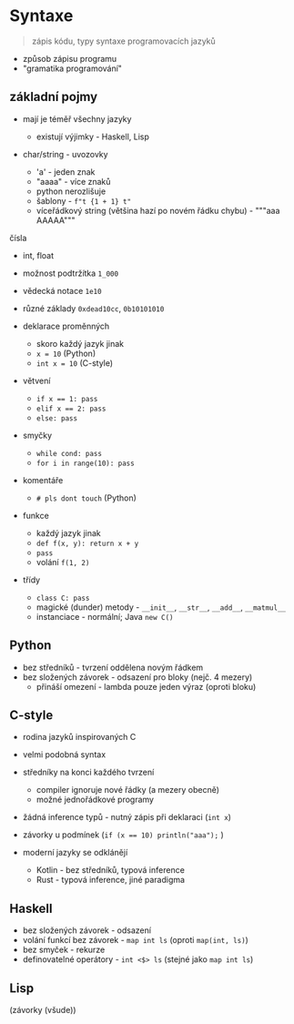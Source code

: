 # Syntaxe 
> zápis kódu, typy syntaxe programovacích jazyků

- způsob zápisu programu
- "gramatika programování"

## základní pojmy
- mají je téměř všechny jazyky
  - existují výjimky - Haskell, Lisp

- char/string - uvozovky
  - 'a' - jeden znak
  - "aaaa" - více znaků
  - python nerozlišuje
  - šablony - `f"t {1 + 1} t"`
  - víceřádkový string (většina hazí po novém řádku chybu) - """aaa
AAAAA"""

čísla
  - int, float
  - možnost podtržítka `1_000`
  - vědecká notace `1e10`
  - různé základy `0xdead10cc`, `0b10101010`

- deklarace proměnných
  - skoro každý jazyk jinak
  - `x = 10` (Python)
  - `int x = 10` (C-style)

- větvení
  - `if x == 1: pass`
  - `elif x == 2: pass`
  - `else: pass`

- smyčky
  - `while cond: pass`
  - `for i in range(10): pass`

- komentáře
  - `# pls dont touch` (Python)

- funkce
  - každý jazyk jinak
  - `def f(x, y): return x + y`
  - `pass`
  - volání `f(1, 2)`

- třídy
  - `class C: pass`
  - magické (dunder) metody - `__init__`, `__str__`, `__add__`, `__matmul__`
  - instanciace - normální; Java `new C()`

## Python
- bez středníků - tvrzení oddělena novým řádkem
- bez složených závorek - odsazení pro bloky (nejč. 4 mezery)
  - přináší omezení - lambda pouze jeden výraz (oproti bloku)

## C-style
- rodina jazyků inspirovaných C
- velmi podobná syntax
- středníky na konci každého tvrzení
  - compiler ignoruje nové řádky (a mezery obecně)
  - možné jednořádkové programy
- žádná inference typů - nutný zápis při deklaraci (`int x`)
- závorky u podmínek (`if (x == 10) println("aaa");` )

- moderní jazyky se odklánějí
  - Kotlin - bez středníků, typová inference
  - Rust - typová inference, jiné paradigma

## Haskell
- bez složených závorek - odsazení
- volání funkcí bez závorek - `map int ls` (oproti `map(int, ls)`)
- bez smyček - rekurze
- definovatelné operátory - `int <$> ls` (stejné jako `map int ls`)

## Lisp
(závorky (všude))

